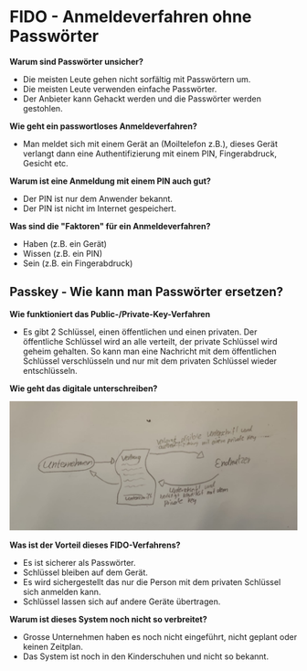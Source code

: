 FIDO - Anmeldeverfahren ohne Passwörter
=======================================

**Warum sind Passwörter unsicher?**

- Die meisten Leute gehen nicht sorfältig mit Passwörtern um.
- Die meisten Leute verwenden einfache Passwörter.
- Der Anbieter kann Gehackt werden und die Passwörter werden gestohlen.

**Wie geht ein passwortloses Anmeldeverfahren?**

- Man meldet sich mit einem Gerät an (Moiltelefon z.B.), dieses Gerät verlangt dann eine Authentifizierung mit einem PIN, Fingerabdruck, Gesicht etc.

**Warum ist eine Anmeldung mit einem PIN auch gut?**

- Der PIN ist nur dem Anwender bekannt.
- Der PIN ist nicht im Internet gespeichert.

**Was sind die "Faktoren" für ein Anmeldeverfahren?**

- Haben (z.B. ein Gerät)
- Wissen (z.B. ein PIN)
- Sein (z.B. ein Fingerabdruck)

Passkey - Wie kann man Passwörter ersetzen?
-------------------------------------------

**Wie funktioniert das Public-/Private-Key-Verfahren**

- Es gibt 2 Schlüssel, einen öffentlichen und einen privaten. Der öffentliche Schlüssel wird an alle verteilt, der private Schlüssel wird geheim gehalten. So kann man eine Nachricht mit dem öffentlichen Schlüssel verschlüsseln und nur mit dem privaten Schlüssel wieder entschlüsseln.

**Wie geht das digitale unterschreiben?**

![Digitale Unterschrift](/x_ressources/digitale_unterschrift.jpg)

**Was ist der Vorteil dieses FIDO-Verfahrens?**

- Es ist sicherer als Passwörter.
- Schlüssel bleiben auf dem Gerät.
- Es wird sichergestellt das nur die Person mit dem privaten Schlüssel sich anmelden kann.
- Schlüssel lassen sich auf andere Geräte übertragen.

**Warum ist dieses System noch nicht so verbreitet?**

- Grosse Unternehmen haben es noch nicht eingeführt, nicht geplant oder keinen Zeitplan.
- Das System ist noch in den Kinderschuhen und nicht so bekannt.
